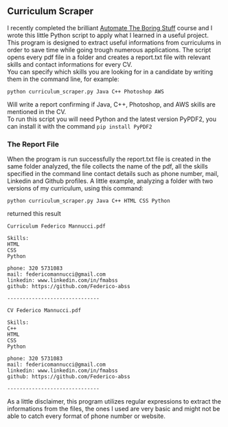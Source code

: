 ## Curriculum Scraper
I recently completed the brilliant [Automate The Boring Stuff](https://www.udemy.com/course/automate/) course and I wrote this little Python script to apply what I learned in a useful project. <br>
This program is designed to extract useful informations from curriculums in order to save time while going trough numerous applications. 
The script opens every pdf file in a folder and creates a report.txt file with relevant skills and contact informations for every CV. <br>
You can specify which skills you are looking for in a candidate by writing them in the command line, for example:
```
python curriculum_scraper.py Java C++ Photoshop AWS
```
Will write a report confirming if Java, C++, Photoshop, and AWS skills are mentioned in the CV. <br>
To run this script you will need Python and the latest version PyPDF2, you can install it with the command `pip install PyPDF2`

### The Report File
When the program is run successfully the report.txt file is created in the same folder analyzed, the file collects the name of the pdf, all the skills specified in the command line contact details such as phone number, mail, Linkedin and Github profiles.
A little example, analyzing a folder with two versions of my curriculum, using this command:
```
python curriculum_scraper.py Java C++ HTML CSS Python
```
returned this result
```
Curriculum Federico Mannucci.pdf

Skills:
HTML
CSS
Python

phone: 320 5731083
mail: federicomannucci@gmail.com
linkedin: www.linkedin.com/in/fmabss
github: https://github.com/Federico-abss

------------------------------

CV Federico Mannucci.pdf

Skills:
C++
HTML
CSS
Python

phone: 320 5731083
mail: federicomannucci@gmail.com
linkedin: www.linkedin.com/in/fmabss
github: https://github.com/Federico-abss

------------------------------
```
As a little disclaimer, this program utilizes regular expressions to extract the informations from the files, the ones I used are very basic and might not be able to catch every format of phone number or website.
